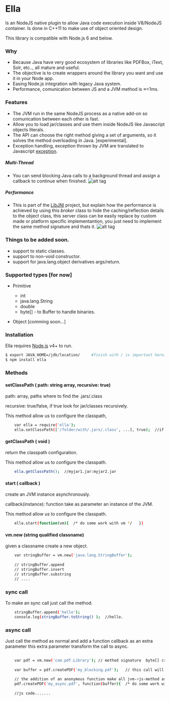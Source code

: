# Ella

Is an NodeJS native plugin to allow Java code execution inside V8/NodeJS container. Is done in C++11 to make use of object oriented design. 

This library is compatible with Node.js 6 and below.

### Why 

- Because Java have very good ecosystem of libraries like PDFBox, iText, Solr, etc.., all mature and useful.
- The objective is to create wrappers around the library you want and use it in your Node app.
- Easing Node.js integration with legacy Java system. 
- Performance, comunication between JS and a JVM method is ≈<1ms.
 
### Features 
  
  - The JVM run in the same NodeJS process as a native add-on so comunication between each other is fast. 
  - Allow you to load jar/classes and use them inside NodeJS like Javascript objects literals.  
  - The API can choose the right method giving a set of arguments, so it solves the method overloading in Java. [experimental].
  - Exception handling, exception thrown by JVM are translated to Javascript [exception](http://www.w3schools.com/js/js_errors.asp). 
  
##### Multi-Thread
  - You can send blocking Java calls to a background thread and assign a callback to continue when finished.
  ![alt tag](https://github.com/cesarvr/Ella/blob/master/docs/ella_multi_thread.png) 

##### Performance
  - This is part of the [LibJNI](https://github.com/cesarvr/JNI) project, but explain how the performance is achieved by using this *broker* class to hide the caching/reflection details to the object class, this server class can be easily replace by custom made or platform specific implementantion, you just need to implement the same method signature and thats it.
  ![alt tag](https://github.com/cesarvr/Ella/blob/master/docs/design-diagram.png) 
 
### Things to be added soon. 
	
  - support to static classes.
  - support to non-void constructor. 
  - support for java.lang.object derivatives args/return.
 
 
### Supported types [for now] 
  - Primitive
    - int
    - java.lang.String 
    - double 
    - byte[] - to Buffer to handle binaries.

  - Object [comming soon...]

### Installation

Ella requires [Node.js](https://nodejs.org/) v4+ to run.

```sh
$ export JAVA_HOME=/jdk/location/     #finish with / is important here, there is a bug in the installer :(
$ npm install ella
```

### Methods

#### setClassPath ( path: string array, recursive: true)

path: array, paths where to find the .jars/.class

recursive: true/false, if true look for jar/classes recursively. 


This method allow us to configure the classpath,  

```sh
	var ella = require('ella');
	ella.setClassPath(['/folder/with/.jars/.class', ...], true);  //if true flag, it will look recursively all jars/class. 
```



#### getClassPath ( void )

return the classpath configuration. 

This method allow us to configure the classpath.

```sh
	ella.getClassPath();  //myjar1.jar:myjar2.jar   
```


#### start ( callback )

create an JVM instance asynchronously.
 
callback(instance): function take as parameter an instance of the JVM. 

This method allow us to configure the classpath.

```sh
	ella.start(function(vm){  /* do some work with vm */   })
```



#### vm.new (string qualified classname)

given a classname create a new object.

```sh
	var stringBuffer = vm.new('java.lang.StringBuffer');
	
	// stringBuffer.append
	// stringBuffer.insert
	// stringBuffer.substring 
	// ....
```

### sync call 

To make an sync call just call the method.

```sh
	stringBuffer.append('hello'); 
	console.log(stringBuffer.toString() );  //hello. 
```


### async call 

Just call the method as normal and add a function callback as an extra parameter this extra parameter transform the call to async. 

```sh
	
	var pdf = vm.new('com.pdf.Library'); // method signature  byte[] createPDF(string); 
	
	var buffer = pdf.createPDF('my_blocking.pdf');   // this call will block the interpreter in this position. 
	
	// the addition of an anonymous function make all jvm->js-method async.
	pdf.createPDF('my_async.pdf', function(buffer){  /* do some work with buffer */ }); // non-blocking call.
	
	//js code.......
```








